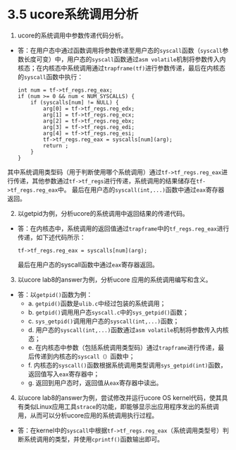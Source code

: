 # 3.5 ucore系统调用分析
 1. ucore的系统调用中参数传递代码分析。
  - 答：在用户态中通过函数调用将参数传递至用户态的```syscall```函数（```syscall```参数长度可变）中，用户态的```syscall```函数通过```asm volatile```机制将参数传入内核态；在内核态中系统调用通过```trapframe(tf)```进行参数传递，最后在内核态的```syscall```函数中执行：
 
    ```
    int num = tf->tf_regs.reg_eax;
    if (num >= 0 && num < NUM_SYSCALLS) {
        if (syscalls[num] != NULL) {
            arg[0] = tf->tf_regs.reg_edx;
            arg[1] = tf->tf_regs.reg_ecx;
            arg[2] = tf->tf_regs.reg_ebx;
            arg[3] = tf->tf_regs.reg_edi;
            arg[4] = tf->tf_regs.reg_esi;
            tf->tf_regs.reg_eax = syscalls[num](arg);
            return ;
        }
    }
    ```

   其中系统调用类型码（用于判断使用哪个系统调用）通过```tf->tf_regs.reg_eax```进行传递，其他参数通过```tf->tf_regs```进行传递，系统调用的结果储存在```tf->tf_regs.reg_eax```中。 最后在用户态的```syscall(int,...)```函数中通过```eax```寄存器返回。

 2. 以getpid为例，分析ucore的系统调用中返回结果的传递代码。
   - 答：在内核态中，系统调用的返回值通过```trapframe```中的```tf_regs.reg_eax```进行传递，如下述代码所示：
 
     ```tf->tf_regs.reg_eax = syscalls[num](arg);```

     最后在用户态的syscall函数中通过```eax```寄存器返回。

 3. 以ucore lab8的answer为例，分析ucore 应用的系统调用编写和含义。
   - 答：以```getpid()```函数为例：
     - a. ```getpid()```函数是```ulib.c```中经过包装的系统调用；
     - b. ```getpid()```调用用户态```syscall.c```中的```sys_getpid()```函数；
     - c. ```sys_getpid()```调用用户态的```syscall(int,...)```函数；
     - d. 用户态的```syscall(int,...)```函数通过```asm volatile```机制将参数传入内核态；
     - e. 在内核态中参数（包括系统调用类型码）通过```trapframe```进行传递，最后传递到内核态的```syscall（）```函数中；
     - f. 内核态的```syscall()```函数根据系统调用类型调用```sys_getpid(int)```函数，返回值写入```eax```寄存器中；
     - g. 返回到用户态时，返回值从```eax```寄存器中读出。

 4. 以ucore lab8的answer为例，尝试修改并运行ucore OS kernel代码，使其具有类似Linux应用工具`strace`的功能，即能够显示出应用程序发出的系统调用，从而可以分析ucore应用的系统调用执行过程。
   - 答：在kernel中的```syscall```中根据```tf->tf_regs.reg_eax```（系统调用类型号）判断系统调用的类型，并使用```cprintf()```函数输出即可。
